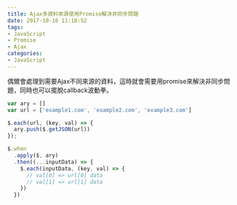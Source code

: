 ```yaml
---
title: Ajax多資料來源使用Promise解決非同步問題
date: 2017-10-16 11:18:52
tags: 
- JavaScript
- Promise
- Ajax
categories:
- JavaScript
---
```

偶爾會處理到需要Ajax不同來源的資料，這時就會需要用promise來解決非同步問題，同時也可以擺脫callback波動拳。

```js
var ary = []
var url = ['example1.com', 'example2.com', 'example3.com']

$.each(url, (key, val) => {
  ary.push($.getJSON(url))
});

$.when
  .apply($, ary)
  .then((...inputData) => {
    $.each(inputData, (key, val) => {
      // val[0] => url[0] data
      // val[1] => url[1] data
    })
  })
```

